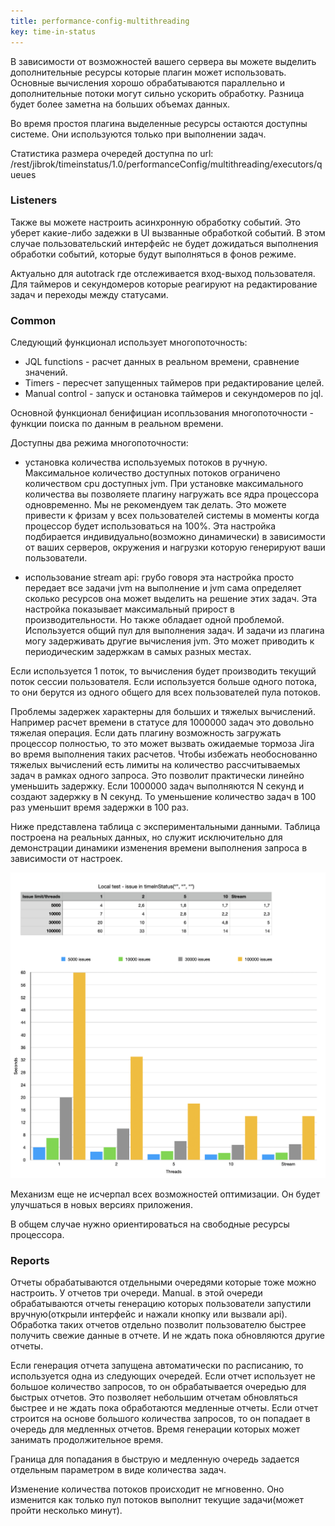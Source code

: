 ```yaml
---
title: performance-config-multithreading
key: time-in-status
---
```


В зависимости от возможностей вашего сервера вы можете выделить дополнительные ресурсы которые плагин может использовать.
Основные вычисления хорошо обрабатываются параллельно и дополнительные потоки могут сильно ускорить обработку.
Разница будет более заметна на больших объемах данных. 


Во время простоя плагина выделенные ресурсы остаются доступны системе. Они используются только при выполнении задач.


Статистика размера очередей доступна по url: /rest/jibrok/timeinstatus/1.0/performanceConfig/multithreading/executors/queues

### Listeners ###

Также вы можете настроить асинхронную обработку событий. Это уберет какие-либо задежки в UI вызванные обработкой событий.
В этом случае пользовательский интерфейс не будет дожидаться выполнения обработки событий, которые будут выполняться в фонов режиме.

Актуально для autotrack где отслеживается вход-выход пользователя. Для таймеров и секундомеров которые реагируют на редактирование задач и переходы между статусами.


### Common ### 

Следующий функционал использует многопоточность:
* JQL functions - расчет данных в реальном времени, сравнение значений.
* Timers - пересчет запущенных таймеров при редактирование целей.
* Manual control - запуск и остановка таймеров и секундомеров по jql.

Основной функционал бенифициан исопльзования многопоточности - функции поиска по данным в реальном времени.


Доступны два режима многопоточности: 
* установка количества используемых потоков в ручную. Максимальное количество доступных потоков ограничено количеством cpu доступных jvm.
При установке максимального количества вы позволяете плагину нагружать все ядра процессора одновременно.
Мы не рекомендуем так делать. Это можете привести к фризам у всех пользователей системы в моменты когда процессор будет использоваться на 100%.
Эта настройка подбирается индивидуально(возможно динамически) в зависимости от ваших серверов, окружения и нагрузки которую генерируют ваши пользователи.
  
* использование stream api: грубо говоря эта настройка просто передает все задачи jvm на выполнение и jvm сама определяет сколько ресурсов она может выделить на решение этих задач.
Эта настройка показывает максимальный прирост в производительности. Но также обладает одной проблемой. Используется общий пул для выполнения задач. И задачи из плагина могу задерживать другие вычисления jvm. Это может приводить к периодическим задержкам в самых разных местах.

Если используется 1 поток, то вычисления будет производить текущий поток сессии пользователя.
Если используется больше одного потока, то они берутся из одного общего для всех пользователей пула потоков. 

Проблемы задержек характерны для больших и тяжелых вычислений. Например расчет времени в статусе для 1000000 задач это довольно тяжелая операция. Если дать плагину возможность загружать процессор полностью, то это может вызвать ожидаемые тормоза Jira во время выполнения таких расчетов.
Чтобы избежать необоснованно тяжелых вычислений есть лимиты на количество рассчитываемых задач в рамках одного запроса.
Это позволит практически линейно уменьшить задержку. 
Если 1000000 задач выполняются N секунд и создают задержку в N секунд. 
То уменьшение количество задач в 100 раз уменьшит время задержки в 100 раз.

Ниже представлена таблица с экспериментальными данными. Таблица построена на реальных данных, но служит исключительно для демонстрации динамики изменения времени выполнения запроса в зависимости от настроек.

<a href="/uploads/time-in-status/performance-config-multithreading/local-test-issue-in-timeinstatus.png"><img src="/uploads/time-in-status/performance-config-multithreading/local-test-issue-in-timeinstatus.png" style="width:600px"/></a>

Механизм еще не исчерпал всех возможностей оптимизации. Он будет улучшаться в новых версиях приложения.




В общем случае нужно ориентироваться на свободные ресурсы процессора.

### Reports ### 

Отчеты обрабатываются отдельными очередями которые тоже можно настроить.
У отчетов три очереди. 
Manual. в этой очереди обрабатываются отчеты генерацию которых пользователи запустили вручную(открыли интерфейс и нажали кнопку или вызвали api).
Обработка таких отчетов отдельно позволит пользователю быстрее получить свежие данные в отчете. И не ждать пока обновляются другие отчеты.  

Если генерация отчета запущена автоматически по расписанию, то используется одна из следующих очередей.
Если отчет использует не большое количество запросов, то он обрабатывается очередью для быстрых отчетов.
Это позволяет небольшим отчетам обновляться быстрее и не ждать пока обработаются медленные отчеты.
Если отчет строится на основе большого количества запросов, то он попадает в очередь для медленных отчетов. 
Время генерации которых может занимать продолжительное время.

Граница для попадания в быструю и медленную очередь задается отдельным параметром в виде количества задач.




  


  
   

Изменение количества потоков происходит не мгновенно. Оно изменится как только пул потоков выполнит текущие задачи(может пройти несколько минут). 
